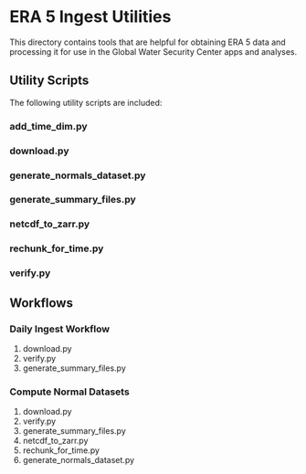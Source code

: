 # ERA 5 Ingest Utilities

This directory contains tools that are helpful for obtaining ERA 5 data and processing it for use in the Global Water Security Center apps and analyses.

## Utility Scripts

The following utility scripts are included:

### add_time_dim.py

### download.py

### generate_normals_dataset.py

### generate_summary_files.py

### netcdf_to_zarr.py

### rechunk_for_time.py

### verify.py

## Workflows

### Daily Ingest Workflow

1. download.py
1. verify.py
1. generate_summary_files.py

### Compute Normal Datasets

1. download.py
1. verify.py
1. generate_summary_files.py
1. netcdf_to_zarr.py
1. rechunk_for_time.py
1. generate_normals_dataset.py